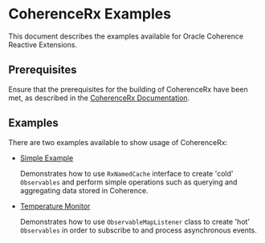 # CoherenceRx Examples

This document describes the examples available for Oracle Coherence Reactive Extensions.

## Prerequisites

Ensure that the prerequisites for the building of CoherenceRx have been met, as
described in the [CoherenceRx Documentation](../README.md).

## Examples

There are two examples available to show usage of CoherenceRx:

- [Simple Example](simple/README.md)

  Demonstrates how to use `RxNamedCache` interface to create 'cold' `Observables`
  and perform simple operations such as querying and aggregating data stored in Coherence.

- [Temperature Monitor](temperature-monitor/README.md)

  Demonstrates how to use `ObservableMapListener` class to create 'hot' `Observables`
  in order to subscribe to and process asynchronous events.
